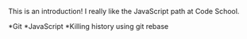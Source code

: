 This is an introduction!
I really like the JavaScript path at Code School.

*Git
*JavaScript
*Killing history using git rebase
